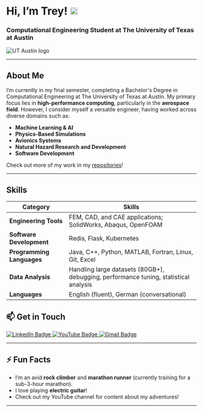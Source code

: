 # Hi, I’m Trey! <img src="https://user-images.githubusercontent.com/70235944/235464816-97a74fe3-00e5-4e2d-a68d-b88911af71ac.gif" alt="wave" width="20">

### Computational Engineering Student at The University of Texas at Austin

<img src="https://user-images.githubusercontent.com/70235944/235691242-57eb39ea-0bfd-4e28-8da6-f5d1043d3ec7.png" alt="UT Austin logo" />

---

## About Me  
I’m currently in my final semester, completing a Bachelor's Degree in Computational Engineering at The University of Texas at Austin. My primary focus lies in **high-performance computing**, particularly in the **aerospace field**. However, I consider myself a versatile engineer, having worked across diverse domains such as:  
- **Machine Learning & AI**  
- **Physics-Based Simulations**  
- **Avionics Systems**  
- **Natural Hazard Research and Development**  
- **Software Development**  

Check out more of my work in my [repositories](https://github.com/TreyGower7?tab=repositories)!  

---

## Skills  

| **Category**           | **Skills**                                                                                  |  
|-------------------------|---------------------------------------------------------------------------------------------|  
| **Engineering Tools**   | FEM, CAD, and CAE applications; SolidWorks, Abaqus, OpenFOAM                                |  
| **Software Development**| Redis, Flask, Kubernetes                                                                    |  
| **Programming Languages** | Java, C++, Python, MATLAB, Fortran, Linux, Git, Excel                                     |  
| **Data Analysis**       | Handling large datasets (80GB+), debugging, performance tuning, statistical analysis        |  
| **Languages**           | English (fluent), German (conversational)                                                  |  

## 📫 Get in Touch  
<div id="badges">  
<a href="https://www.linkedin.com/in/trey-gower-4107bb188/" target="_blank">  
  <img src="https://img.shields.io/badge/LinkedIn-blue?style=for-the-badge&logo=linkedin&logoColor=white" alt="LinkedIn Badge"/>  
</a>  
<a href="https://www.youtube.com/channel/UC5csCBWv404Pmg1c04F4oUA" target="_blank">  
  <img src="https://img.shields.io/badge/YouTube-red?style=for-the-badge&logo=youtube&logoColor=white" alt="YouTube Badge"/>  
</a>  
<a href="mailto:goweryert@gmail.com" target="_blank">  
  <img src="https://img.shields.io/badge/email-red?logo=gmail&logoColor=white&style=for-the-badge" alt="Gmail Badge"/>  
</a>  
</div>  

---

## ⚡ Fun Facts  
- I’m an avid **rock climber** and **marathon runner** (currently training for a sub-3-hour marathon).
- I love playing **electric guitar**!
- Check out my YouTube channel for content about my adventures!


--- 
